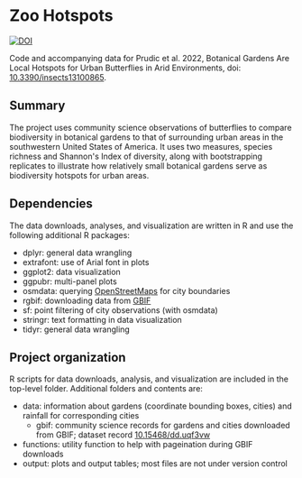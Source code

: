 # Zoo Hotspots

[![DOI](https://zenodo.org/badge/504339352.svg)](https://zenodo.org/badge/latestdoi/504339352)

Code and accompanying data for Prudic et al. 2022, Botanical Gardens Are Local 
Hotspots for Urban Butterflies in Arid Environments, doi: [10.3390/insects13100865](https://doi.org/10.3390/insects13100865).

## Summary

The project uses community science observations of butterflies to compare 
biodiversity in botanical gardens to that of surrounding urban areas in the 
southwestern United States of America. It uses two measures, species richness 
and Shannon's Index of diversity, along with bootstrapping replicates to 
illustrate how relatively small botanical gardens serve as biodiversity 
hotspots for urban areas.

## Dependencies

The data downloads, analyses, and visualization are written in R and use the 
following additional R packages:

+ dplyr: general data wrangling
+ extrafont: use of Arial font in plots
+ ggplot2: data visualization
+ ggpubr: multi-panel plots
+ osmdata: querying [OpenStreetMaps](https://www.openstreetmap.org) for city 
boundaries
+ rgbif: downloading data from [GBIF](https://gbif.org)
+ sf: point filtering of city observations (with osmdata)
+ stringr: text formatting in data visualization
+ tidyr: general data wrangling

## Project organization

R scripts for data downloads, analysis, and visualization are included in the 
top-level folder. Additional folders and contents are:

+ data: information about gardens (coordinate bounding boxes, cities) and 
rainfall for corresponding cities
    + gbif: community science records for gardens and cities downloaded from 
    GBIF; dataset record [10.15468/dd.uqf3vw](https://doi.org/10.15468/dd.uqf3vw)
+ functions: utility function to help with pageination during GBIF downloads
+ output: plots and output tables; most files are not under version control
